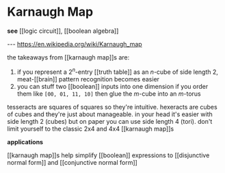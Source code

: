 # Karnaugh Map

**see** [[logic circuit]], [[boolean algebra]]

--- <https://en.wikipedia.org/wiki/Karnaugh_map>

the takeaways from [[karnaugh map]]s are:

1. if you represent a $2^n$-entry [[truth table]] as an $n$-cube of side length $2$, meat-[[brain]] pattern recognition becomes easier
2. you can stuff two [[boolean]] inputs into one dimension if you order them like `[00, 01, 11, 10]` then glue the $m$-cube into an $m$-torus

tesseracts are squares of squares so they're intuitive. hexeracts are cubes of cubes and they're just about manageable. in your head it's easier with side length $2$ (cubes) but on paper you can use side length $4$ (tori). don't limit yourself to the classic 2x4 and 4x4 [[karnaugh map]]s

**applications**

[[karnaugh map]]s help simplify [[boolean]] expressions to [[disjunctive normal form]] and [[conjunctive normal form]]
